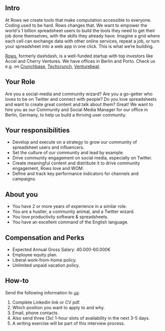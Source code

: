 ## Intro
At Rows we create tools that make computation accessible to everyone.
Coding used to be hard. Rows changes that. We want to empower the world's 1 billion spreadsheet users to build the tools they need to get their job done themselves, with the skills they already have. Imagine a grid where each cell can exchange data with other online services, repeat a job, or turn your spreadsheet into a web app in one click. This is what we’re building.

[Rows](https://rows.com/), formerly dashdash, is a well-funded startup with top investors like Accel and Cherry Ventures. We have offices in Berlin and Porto. Check us e.g. on [Crunchbase](https://www.crunchbase.com/organization/dashdash), [Techcrunch](https://techcrunch.com/2018/05/16/dashdash-a-platform-to-create-web-apps-using-only-spreadsheet-skills-nabs-8m-led-by-accel/), [Venturebeat](https://venturebeat.com/2018/05/16/accel-leads-8-million-investment-in-dashdash-to-create-web-apps-from-spreadsheets/).

## Your Role
Are you a social-media and community wizard? Are you a go-getter who loves to be on Twitter and connect with people? Do you love spreadsheets and want to create great content and talk about them? Great! We want to hire you as our Community and Social Media Manager for our office in Berlin, Germany, to help us build a thriving user community. 

## Your responsibilities
- Develop and execute on a strategy to grow our community of spreadsheet users and influencers.
- Set the culture of our community and lead by example.
- Drive community engagement on social media, especially on Twitter.
- Create meaningful content and distribute it to drive community engagement, Rows love and WOM.
- Define and track key performance indicators for channels and campaigns.

## About you
- You have 2 or more years of experience in a similar role. 
- You are a hustler, a community animal, and a Twitter wizard.
- You love productivity software & spreadsheets.
- You have an excellent command of the English language. 

## Compensation and Perks
- Expected Annual Gross Salary: 40.000-60.000€
- Employee equity plan.
- Liberal work-from-home policy.
- Unlimited unpaid vacation policy.

## How-to
Send the following information to [us](mailto:join@dashdash.com):
1. Complete Linkedin link or CV pdf.
1. Which position you want to apply to and why.
1. Email, phone contacts.
1. Also send three (3x) 1-hour slots of availability in the next 3-5 days.
1. A writing exercise will be part of this interview process.
